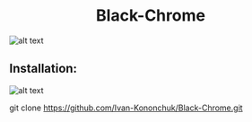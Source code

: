 <div align='center'>
  <h1>Black-Chrome</h1>
</div>

![alt text](https://i.ibb.co/37Hn5f3/image.png)

## Installation:
![alt text](https://developer.chrome.com/static/images/get_started/load_extension.png)

git clone https://github.com/Ivan-Kononchuk/Black-Chrome.git
